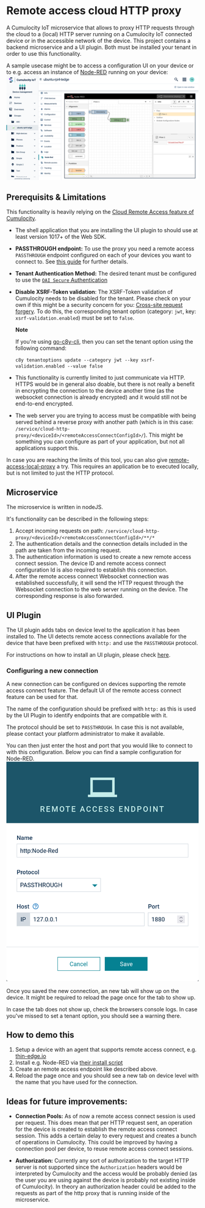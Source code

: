 # Remote access cloud HTTP proxy

A Cumulocity IoT microservice that allows to proxy HTTP requests through the cloud to a (local) HTTP server running on a Cumulocity IoT connected device or in the accessible network of the device.
This project contains a backend microservice and a UI plugin. Both must be installed your tenant in order to use this functionality.

A sample usecase might be to access a configuration UI on your device or to e.g. access an instance of [Node-RED](https://nodered.org/) running on your device:
![Demo Node-Red](images/demo-node-red.png)

## Prerequisits & Limitations

This functionality is heavily relying on the [Cloud Remote Access feature of Cumulocity](https://cumulocity.com/guides/cloud-remote-access/cra-general-aspects/).

- The shell application that you are installing the UI plugin to should use at least version 1017+ of the Web SDK.

- **PASSTHROUGH endpoint:** To use the proxy you need a remote access `PASSTHROUGH` endpoint configured on each of your devices you want to connect to. See [this guide](https://tech.forums.softwareag.com/t/how-to-get-started-with-cloud-remote-access-for-cumulocity-iot/258446#step-by-step-guide-to-setup-a-passthrough-connection-16) for further details.

- **Tenant Authentication Method:** The desired tenant must be configured to use the [`OAI Secure` Authentication](https://cumulocity.com/guides/users-guide/administration/#authentication)

- **Disable XSRF-Token validation**: The XSRF-Token validation of Cumulocity needs to be disabled for the tenant. Please check on your own if this might be a security concern for you: [Cross-site request forgery](https://en.wikipedia.org/wiki/Cross-site_request_forgery). To do this, the corresponding tenant option (category: `jwt`, key: `xsrf-validation.enabled`) must be set to `false`.

  **Note**

  If you're using [go-c8y-cli](https://goc8ycli.netlify.app/), then you can set the tenant option using the following command:

  ```
  c8y tenantoptions update --category jwt --key xsrf-validation.enabled --value false
  ```

- This functionality is currently limited to just communicate via HTTP. HTTPS would be in general also doable, but there is not really a benefit in encrypting the connection to the device another time (as the websocket connection is already encrypted) and it would still not be end-to-end encrypted.

- The web server you are trying to access must be compatible with being served behind a reverse proxy with another path (which is in this case: `/service/cloud-http-proxy/<deviceId>/<remoteAccessConnectConfigId>/`). This might be something you can configure as part of your application, but not all applications support this.

In case you are reaching the limits of this tool, you can also give [remote-access-local-proxy](https://github.com/SoftwareAG/cumulocity-remote-access-local-proxy) a try. This requires an application be to executed locally, but is not limited to just the HTTP protocol.

## Microservice

The microservice is written in nodeJS.

It's functionality can be described in the following steps:

1. Accept incoming requests on path: `/service/cloud-http-proxy/<deviceId>/<remoteAccessConnectConfigId>/**/*`
2. The authentication details and the connection details included in the path are taken from the incoming request.
3. The authentication information is used to create a new remote access connect session. The device ID and remote access connect configuration Id is also required to establish this connection.
4. After the remote access connect Websocket connection was established successfully, it will send the HTTP request through the Websocket connection to the web server running on the device. The corresponding response is also forwarded.

## UI Plugin

The UI plugin adds tabs on device level to the application it has been installed to.
The UI detects remote access connections available for the device that have been prefixed with `http:` and use the `PASSTHROUGH` protocol.

For instructions on how to install an UI plugin, please check [here](https://cumulocity.com/guides/users-guide/administration/#extensions).

### Configuring a new connection

A new connection can be configured on devices supporting the remote access connect feature.
The default UI of the remote access connect feature can be used for that.

The name of the configuration should be prefixed with `http:` as this is used by the UI Plugin to identify endpoints that are compatible with it.

The protocol should be set to `PASSTHROUGH`. In case this is not available, please contact your platform administrator to make it available.

You can then just enter the host and port that you would like to connect to with this configuration.
Below you can find a sample configuration for Node-RED.
![Configure Node-RED](images/configuring-node-red.png)

Once you saved the new connection, an new tab will show up on the device.
It might be required to reload the page once for the tab to show up.

In case the tab does not show up, check the browsers console logs. In case you've missed to set a tenant option, you should see a warning there.

## How to demo this

1. Setup a device with an agent that supports remote access connect, e.g. [thin-edge.io](https://thin-edge.github.io/thin-edge.io/install/)
2. Install e.g. Node-RED via [their install script](https://github.com/node-red/linux-installers/#debian-ubuntu-raspberry-pi-os)
3. Create an remote access endpoint like described above.
4. Reload the page once and you should see a new tab on device level with the name that you have used for the connection.

## Ideas for future improvements:

- **Connection Pools:** As of now a remote access connect session is used per request. This does mean that per HTTP request sent, an operation for the device is created to establish the remote access connect session. This adds a certain delay to every request and creates a bunch of operations in Cumulocity. This could be improved by having a connection pool per device, to reuse remote access connect sessions.

- **Authorization:** Currently any sort of authorization to the target HTTP server is not supported since the `Authorization` headers would be interpreted by Cumulocity and the access would be probably denied (as the user you are using against the device is probably not existing inside of Cumulocity). In theory an authorization header could be added to the requests as part of the http proxy that is running inside of the microservice.
